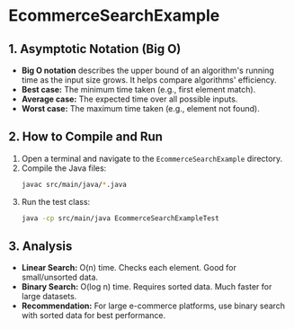 # EcommerceSearchExample

## 1. Asymptotic Notation (Big O)
- **Big O notation** describes the upper bound of an algorithm's running time as the input size grows. It helps compare algorithms' efficiency.
- **Best case:** The minimum time taken (e.g., first element match).
- **Average case:** The expected time over all possible inputs.
- **Worst case:** The maximum time taken (e.g., element not found).

## 2. How to Compile and Run
1. Open a terminal and navigate to the `EcommerceSearchExample` directory.
2. Compile the Java files:
   ```sh
   javac src/main/java/*.java
   ```
3. Run the test class:
   ```sh
   java -cp src/main/java EcommerceSearchExampleTest
   ```

## 3. Analysis
- **Linear Search:** O(n) time. Checks each element. Good for small/unsorted data.
- **Binary Search:** O(log n) time. Requires sorted data. Much faster for large datasets.
- **Recommendation:** For large e-commerce platforms, use binary search with sorted data for best performance. 
